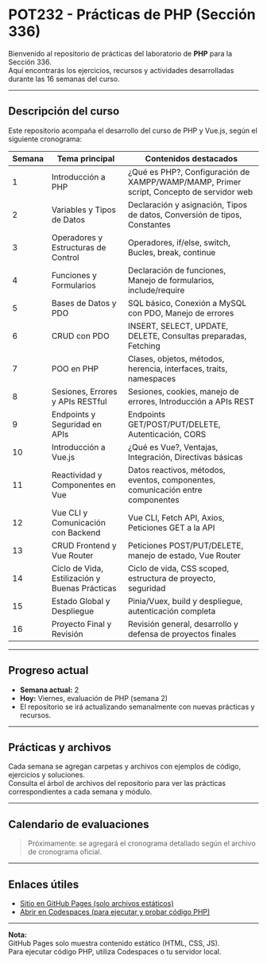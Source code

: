 # POT232 - Prácticas de PHP (Sección 336)

Bienvenido al repositorio de prácticas del laboratorio de **PHP** para la Sección 336.  
Aquí encontrarás los ejercicios, recursos y actividades desarrolladas durante las 16 semanas del curso.

---

## Descripción del curso

Este repositorio acompaña el desarrollo del curso de PHP y Vue.js, según el siguiente cronograma:

| Semana | Tema principal                                        | Contenidos destacados                                                                           |
|--------|-------------------------------------------------------|-------------------------------------------------------------------------------------------------|
| 1      | Introducción a PHP                                    | ¿Qué es PHP?, Configuración de XAMPP/WAMP/MAMP, Primer script, Concepto de servidor web         |
| 2      | Variables y Tipos de Datos                            | Declaración y asignación, Tipos de datos, Conversión de tipos, Constantes                       |
| 3      | Operadores y Estructuras de Control                   | Operadores, if/else, switch, Bucles, break, continue                                            |
| 4      | Funciones y Formularios                               | Declaración de funciones, Manejo de formularios, include/require                                |
| 5      | Bases de Datos y PDO                                  | SQL básico, Conexión a MySQL con PDO, Manejo de errores                                         |
| 6      | CRUD con PDO                                          | INSERT, SELECT, UPDATE, DELETE, Consultas preparadas, Fetching                                  |
| 7      | POO en PHP                                            | Clases, objetos, métodos, herencia, interfaces, traits, namespaces                              |
| 8      | Sesiones, Errores y APIs RESTful                      | Sesiones, cookies, manejo de errores, Introducción a APIs REST                                  |
| 9      | Endpoints y Seguridad en APIs                         | Endpoints GET/POST/PUT/DELETE, Autenticación, CORS                                              |
| 10     | Introducción a Vue.js                                 | ¿Qué es Vue?, Ventajas, Integración, Directivas básicas                                         |
| 11     | Reactividad y Componentes en Vue                      | Datos reactivos, métodos, eventos, componentes, comunicación entre componentes                  |
| 12     | Vue CLI y Comunicación con Backend                    | Vue CLI, Fetch API, Axios, Peticiones GET a la API                                              |
| 13     | CRUD Frontend y Vue Router                            | Peticiones POST/PUT/DELETE, manejo de estado, Vue Router                                        |
| 14     | Ciclo de Vida, Estilización y Buenas Prácticas        | Ciclo de vida, CSS scoped, estructura de proyecto, seguridad                                    |
| 15     | Estado Global y Despliegue                            | Pinia/Vuex, build y despliegue, autenticación completa                                          |
| 16     | Proyecto Final y Revisión                             | Revisión general, desarrollo y defensa de proyectos finales                                     |

---

## Progreso actual

- **Semana actual:** 2
- **Hoy:** Viernes, evaluación de PHP (semana 2)
- El repositorio se irá actualizando semanalmente con nuevas prácticas y recursos.

---

## Prácticas y archivos

Cada semana se agregan carpetas y archivos con ejemplos de código, ejercicios y soluciones.  
Consulta el árbol de archivos del repositorio para ver las prácticas correspondientes a cada semana y módulo.

---

## Calendario de evaluaciones

> Próximamente: se agregará el cronograma detallado según el archivo de cronograma oficial.

---

## Enlaces útiles

- [Sitio en GitHub Pages (solo archivos estáticos)](https://danielvgz.github.io/POT232_LAB-M_PRACTICAS_PHP/)
- [Abrir en Codespaces (para ejecutar y probar código PHP)]([https://github.com/codespaces/new?repo=danielvgz/POT232_LAB-M_PRACTICAS_PHP](https://ideal-computing-machine-pj9rp9jp466rf6rvq.github.dev/))

---

**Nota:**  
GitHub Pages solo muestra contenido estático (HTML, CSS, JS).  
Para ejecutar código PHP, utiliza Codespaces o tu servidor local.

